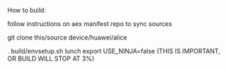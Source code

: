 How to build:

follow instructions on aex manifest repo to sync sources

git clone this/source device/huawei/alice

. build/envsetup.sh
lunch
export USE_NINJA=false (THIS IS IMPORTANT, OR BUILD WILL STOP AT 3%)
